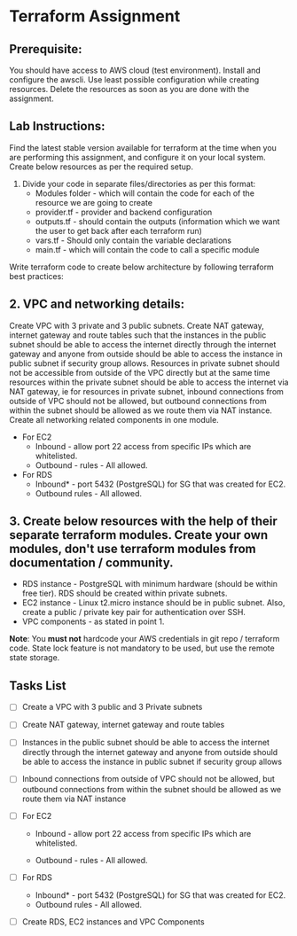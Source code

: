 # Terraform Assignment
## **Prerequisite**:

You should have access to AWS cloud (test environment). Install and configure the awscli. Use least possible configuration while creating resources. Delete the resources as soon as you are done with the assignment.

## **Lab Instructions**: 

Find the latest stable version available for terraform at the time when you are performing this assignment, and configure it on your local system. Create below resources as per the required setup.

1. Divide your code in separate files/directories as per this format:
	- Modules folder - which will contain the code for each of the resource we are going to create
	- provider.tf - provider and backend configuration
	- outputs.tf - should contain the outputs (information which we want the user to get back after each terraform run)
	- vars.tf - Should only contain the variable declarations
	- main.tf - which will contain the code to call a specific module


Write terraform code to create below architecture by following terraform best practices:

## 2. VPC and networking details: 

Create VPC with 3 private and 3 public subnets. Create NAT gateway, internet gateway and route tables such that the instances in the public subnet should be able to access the internet directly through the internet gateway and anyone from outside should be able to access the instance in public subnet if security group allows. Resources in private subnet should not be accessible from outside of the VPC directly but at the same time resources within the private subnet should be able to access the internet via NAT gateway, ie for resources in private subnet, inbound connections from outside of VPC should not be allowed, but outbound connections from within the subnet should be allowed as we route them via NAT instance. Create all networking related components in one module.
- For EC2 
    - Inbound - allow port 22 access from specific IPs which are whitelisted. 
    - Outbound - rules - All allowed.
- For RDS 
    - Inbound* - port 5432 (PostgreSQL) for SG that was created for EC2.
    - Outbound rules - All allowed.
		
		
## 3. Create below resources with the help of their separate terraform modules. Create your own modules, don't use terraform modules from documentation / community.

- RDS instance - PostgreSQL with minimum hardware (should be within free tier). RDS should be created within private subnets.
- EC2 instance - Linux t2.micro instance should be in public subnet. Also, create a public / private key pair for authentication over SSH.
-  VPC components - as stated in point 1.

**Note**: You **must not** hardcode your AWS credentials in git repo / terraform code. State lock feature is not mandatory to be used, but use the remote state storage.


## Tasks List

- [ ] Create a VPC with 3 public and 3 Private subnets

- [ ] Create NAT gateway, internet gateway and route tables

- [ ] Instances in the public subnet should be able to access the internet directly through the internet gateway and anyone from outside should be able to access the instance in public subnet if security group allows

- [ ] Inbound connections from outside of VPC should not be allowed, but outbound connections from within the subnet should be allowed as we route them via NAT instance

- [ ] For EC2

	* Inbound - allow port 22 access from specific IPs which are whitelisted.

	* Outbound - rules - All allowed.

- [ ] For RDS
	* Inbound* - port 5432 (PostgreSQL) for SG that was created for EC2.
	* Outbound rules - All allowed.

- [ ] Create RDS, EC2 instances and VPC Components